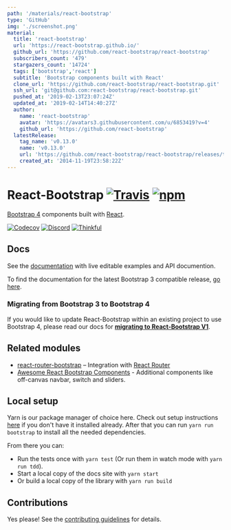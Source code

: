 ```yaml
---
path: '/materials/react-bootstrap'
type: 'GitHub'
img: './screenshot.png'
material:
  title: 'react-bootstrap'
  url: 'https://react-bootstrap.github.io/'
  github_url: 'https://github.com/react-bootstrap/react-bootstrap'
  subscribers_count: '479'
  stargazers_count: '14724'
  tags: ['bootstrap','react']
  subtitle: 'Bootstrap components built with React'
  clone_url: 'https://github.com/react-bootstrap/react-bootstrap.git'
  ssh_url: 'git@github.com:react-bootstrap/react-bootstrap.git'
  pushed_at: '2019-02-13T23:07:24Z'
  updated_at: '2019-02-14T14:40:27Z'
  author:
    name: 'react-bootstrap'
    avatar: 'https://avatars3.githubusercontent.com/u/6853419?v=4'
    github_url: 'https://github.com/react-bootstrap'
  latestRelease:
    tag_name: 'v0.13.0'
    name: 'v0.13.0'
    url: 'https://github.com/react-bootstrap/react-bootstrap/releases/tag/v0.13.0'
    created_at: '2014-11-19T23:58:22Z'
---
```

# React-Bootstrap [![Travis][build-badge]][build] [![npm][npm-badge]][npm]

[Bootstrap 4][bootstrap] components built with [React][react].

[![Codecov][codecov-badge]][codecov]
[![Discord][discord-badge]][discord]
[![Thinkful][thinkful-badge]][thinkful]

## Docs

See the [documentation][documentation] with live editable examples and API documention.

To find the documentation for the latest Bootstrap 3 compatible release, [go here](https://5c507d49471426000887a6a7--react-bootstrap.netlify.com/).

### Migrating from Bootstrap 3 to Bootstrap 4

If you would like to update React-Bootstrap within an existing project to use Bootstrap 4, please read our docs for **[migrating to React-Bootstrap V1](https://react-bootstrap.github.io/migrating/)**.

## Related modules

- [react-router-bootstrap][react-router-bootstrap] – Integration with [React Router][react-router]
- [Awesome React Bootstrap Components][awesome-react-bootstrap-components] - Additional components like off-canvas navbar, switch and sliders.

## Local setup

Yarn is our package manager of choice here. Check out setup
instructions [here](https://yarnpkg.com/en/docs/install) if you don't have it installed already.
After that you can run `yarn run bootstrap` to install all the needed dependencies.

From there you can:

- Run the tests once with `yarn test` (Or run them in watch mode with `yarn run tdd`).
- Start a local copy of the docs site with `yarn start`
- Or build a local copy of the library with `yarn run build`

## Contributions

Yes please! See the [contributing guidelines][contributing] for details.

[bootstrap]: https://getbootstrap.com/
[react]: https://reactjs.org/
[documentation]: https://react-bootstrap.github.io/
[contributing]: CONTRIBUTING.md
[build-badge]: https://travis-ci.org/react-bootstrap/react-bootstrap.svg?branch=master
[build]: https://travis-ci.org/react-bootstrap/react-bootstrap
[npm-badge]: https://badge.fury.io/js/react-bootstrap.svg
[npm]: http://badge.fury.io/js/react-bootstrap
[react-router-bootstrap]: https://github.com/react-bootstrap/react-router-bootstrap
[react-router]: https://github.com/reactjs/react-router
[react-bootstrap-extended]: https://github.com/rbalicki2/react-bootstrap-extended
[awesome-react-bootstrap-components]: https://github.com/Hermanya/awesome-react-bootstrap-components
[thinkful-badge]: https://tf-assets-staging.s3.amazonaws.com/badges/thinkful_repo_badge.svg
[thinkful]: http://start.thinkful.com/react/?utm_source=github&utm_medium=badge&utm_campaign=react-bootstrap
[codecov-badge]: https://img.shields.io/codecov/c/github/react-bootstrap/react-bootstrap/master.svg
[codecov]: https://codecov.io/gh/react-bootstrap/react-bootstrap
[discord-badge]: https://img.shields.io/badge/Discord-Join%20chat%20%E2%86%92-738bd7.svg
[discord]: https://discord.gg/0ZcbPKXt5bXLs9XK
